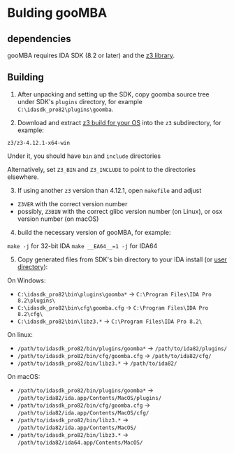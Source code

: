 
# Bulding gooMBA

## dependencies

gooMBA requires IDA SDK (8.2 or later) and the [z3 library](https://github.com/Z3Prover/z3).

## Building

1. After unpacking and setting up the SDK, copy goomba source tree under SDK's `plugins` directory, 
for example `C:\idasdk_pro82\plugins\goomba`.

2. Download and extract [z3 build for your OS](https://github.com/Z3Prover/z3/releases) into the `z3` subdirectory, for example:

`z3/z3-4.12.1-x64-win`

 Under it, you should have `bin` and `include` directories

 Alternatively, set `Z3_BIN` and `Z3_INCLUDE` to point to the directories elsewhere.

3. If using another `z3` version than 4.12.1, open `makefile` and adjust

 * `Z3VER` with the correct version number
 * possibly, `Z3BIN` with the correct glibc version number (on Linux),
   or osx version number (on macOS)

4. build the necessary version of gooMBA, for example:

```make -j```  for 32-bit IDA
```make __EA64__=1 -j```  for IDA64

5. Copy generated files from SDK's bin directory to your IDA install (or [user directory](https://hex-rays.com/blog/igors-tip-of-the-week-33-idas-user-directory-idausr/)):

On Windows:

 * `C:\idasdk_pro82\bin\plugins\goomba*` -> `C:\Program Files\IDA Pro 8.2\plugins\`
 * `C:\idasdk_pro82\bin\cfg\goomba.cfg` -> `C:\Program Files\IDA Pro 8.2\cfg\`
 * `C:\idasdk_pro82\bin\libz3.*` -> `C:\Program Files\IDA Pro 8.2\`

On linux: 

 * `/path/to/idasdk_pro82/bin/plugins/goomba*` -> `/path/to/ida82/plugins/`
 * `/path/to/idasdk_pro82/bin/cfg/goomba.cfg` -> `/path/to/ida82/cfg/`
 * `/path/to/idasdk_pro82/bin/libz3.*` -> `/path/to/ida82/`

On macOS:

 * `/path/to/idasdk_pro82/bin/plugins/goomba*` -> `/path/to/ida82/ida.app/Contents/MacOS/plugins/`
 * `/path/to/idasdk_pro82/bin/cfg/goomba.cfg` -> `/path/to/ida82/ida.app/Contents/MacOS/cfg/`
 * `/path/to/idasdk_pro82/bin/libz3.*` -> `/path/to/ida82/ida.app/Contents/MacOS/`
 * `/path/to/idasdk_pro82/bin/libz3.*` -> `/path/to/ida82/ida64.app/Contents/MacOS/`

